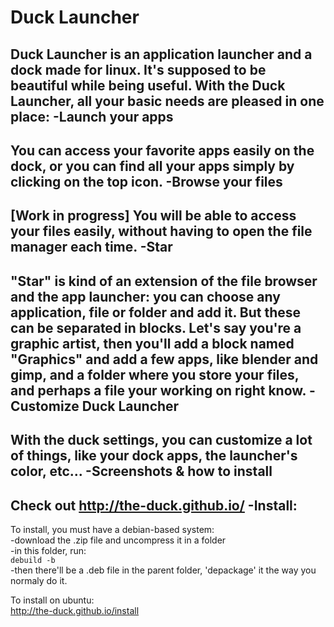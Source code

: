 Duck Launcher
========

Duck Launcher is an application launcher and a dock made for linux. 
It's supposed to be beautiful while being useful. With the Duck Launcher, all your basic needs are pleased in one place:
  -Launch your apps
-------
  You can access your favorite apps easily on the dock, or you can find all your apps simply by clicking on the top icon.
  -Browse your files
---------
  [Work in progress]
  You will be able to access your files easily, without having to open the file manager each time.
 -Star
--------
  "Star" is kind of an extension of the file browser and the app launcher: you can choose any application, file or folder   and add it. But these can be separated in blocks. Let's say you're a graphic artist, then you'll add a block named       "Graphics" and add a few apps, like blender and gimp, and a folder where you store your files, and perhaps a file your     working on right know.
  -Customize Duck Launcher
-------
  With the duck settings, you can customize a lot of things, like your dock apps, the launcher's color, etc...
 -Screenshots & how to install
-------
 Check out http://the-duck.github.io/
 -Install:
-------
  To install, you must have a debian-based system:    
    -download the .zip file and uncompress it in a folder     
    -in this folder, run:     
      `debuild -b`     
    -then there'll be a .deb file in the parent folder, 'depackage' it the way you normaly do it.     
    
    
  To install on ubuntu:     
    http://the-duck.github.io/install
  
